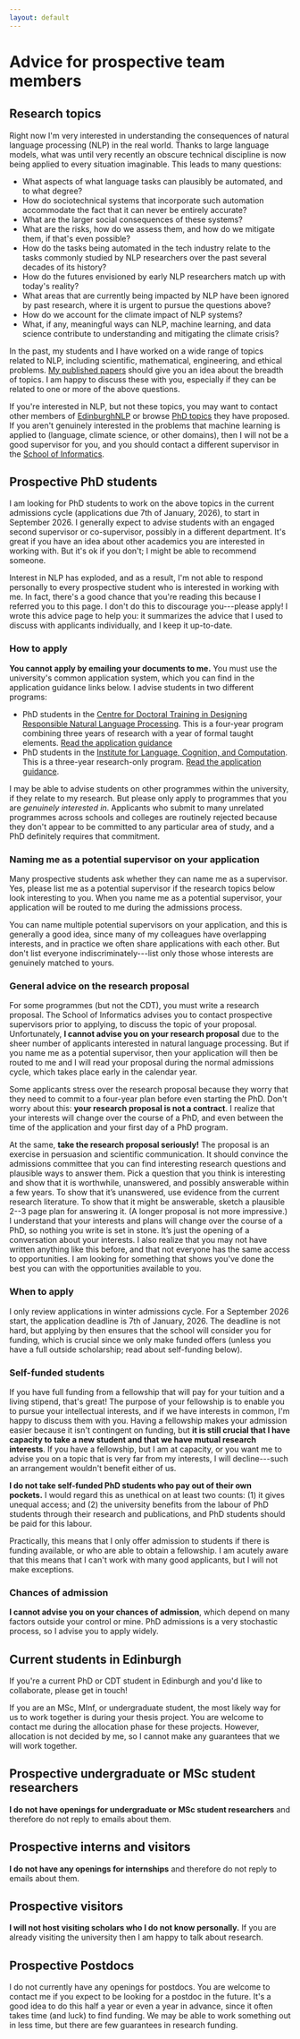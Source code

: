 ```yaml
---
layout: default
---
```

# Advice for prospective team members

## Research topics

Right now I'm very interested in understanding the consequences of natural language processing (NLP) in the real world. Thanks to large language models, what was until very recently an obscure technical discipline is now being applied to every situation imaginable. This leads to many questions:
- What aspects of what language tasks can plausibly be automated, and to what degree? 
- How do sociotechnical systems that incorporate such automation accommodate the fact that it can never be entirely accurate? 
- What are the larger social consequences of these systems? ​
- What are the risks, how do we assess them, and how do we mitigate them, if that's even possible? 
- How do the tasks being automated in the tech industry relate to the tasks commonly studied by NLP researchers over the past several decades of its history? 
- How do the futures envisioned by early NLP researchers match up with today's reality? 
- What areas that are currently being impacted by NLP have been ignored by past research, where it is urgent to pursue the questions above?
- How do we account for the climate impact of NLP systems?
- What, if any, meaningful ways can NLP, machine learning, and data science contribute to understanding and mitigating the climate crisis?

In the past, my students and I have worked on a wide range of topics related to NLP, including scientific, mathematical, engineering, and ethical problems. [My published papers](https://scholar.google.com/citations?user=7KdAmbUAAAAJ&sortby=pubdate) should give you an idea about the breadth of topics. I am happy to discuss these with you, especially if they can be related to one or more of the above questions.

If you're interested in NLP, but not these topics, you may want to contact other members of [EdinburghNLP](http://edinburghnlp.inf.ed.ac.uk/index.php/people/) or browse [PhD topics](http://www.ilcc.inf.ed.ac.uk/study/possible-phd-topics-in-ilcc) they have proposed. If you aren't genuinely interested in the problems that machine learning is applied to (language, climate science, or other domains), then I will not be a good supervisor for you, and you should contact a different supervisor in the [School of Informatics](http://www.ed.ac.uk/informatics/).

## Prospective PhD students

I am looking for PhD students to work on the above topics in the current admissions cycle  (applications due 7th of January, 2026), to start in September 2026. I generally expect to advise students with an engaged second supervisor or co-supervisor, possibly in a different department. It's great if you have an idea about other academics you are interested in working with. But it's ok if you don't; I might be able to recommend someone.

Interest in NLP has exploded, and as a result, I'm not able to respond personally to every prospective student who is interested in working with me. In fact, there's a good chance that you're reading this because I referred you to this page. I don't do this to discourage you---please apply! I wrote this advice page to help you: it summarizes the advice that I used to discuss with applicants individually, and I keep it up-to-date.

### How to apply

**You cannot apply by emailing your documents to me.** You must use the university's common application system, which you can find in the application guidance links below. I advise students in two different programs:

- PhD students in the [Centre for Doctoral Training in Designing Responsible Natural Language Processing](https://www.responsiblenlp.org). This is a four-year program combining three years of research with a year of formal taught elements. [Read the application guidance](https://www.responsiblenlp.org/2026-studentships/)
- PhD students in the [Institute for Language, Cognition, and Computation](http://www.ilcc.inf.ed.ac.uk/). This is a three-year research-only program. [Read the application guidance](http://web.inf.ed.ac.uk/ilcc/study-with-us).

I may be able to advise students on other programmes within the university, if they relate to my research. But please only apply to programmes that you are _genuinely interested in_. Applicants who submit to many unrelated programmes across schools and colleges are routinely rejected because they don't appear to be committed to any particular area of study, and a PhD definitely requires that commitment. 

### Naming me as a potential supervisor on your application

Many prospective students ask whether they can name me as a supervisor. Yes, please list me as a potential supervisor if the research topics below look interesting to you. When you name me as a potential supervisor, your application will be routed to me during the admissions process.

You can name multiple potential supervisors on your application, and this is generally a good idea, since many of my colleagues have overlapping interests, and in practice we often share applications with each other. But don't list everyone indiscriminately---list only those whose interests are genuinely matched to yours.

### General advice on the research proposal

For some programmes (but not the CDT), you must write a research proposal. The School of Informatics advises you to contact prospective supervisors prior to applying, to discuss the topic of your proposal. Unfortunately, **I cannot advise you on your research proposal** due to the sheer number of applicants interested in natural language processing. But if you name me as a potential supervisor, then your application will then be routed to me and I will read your proposal during the normal admissions cycle, which takes place early in the calendar year.

Some applicants stress over the research proposal because they worry that they need to commit to a four-year plan before even starting the PhD. Don't worry about this: **your research proposal is not a contract**. I realize that your interests will change over the course of a PhD, and even between the time of the application and your first day of a PhD program.

At the same, **take the research proposal seriously!** The proposal is an exercise in persuasion and scientific communication. It should convince the admissions committee that you can find interesting research questions and plausible ways to answer them. Pick a question that you think is interesting and show that it is worthwhile, unanswered, and possibly answerable within a few years. To show that it’s unanswered, use evidence from the current research literature. To show that it might be answerable, sketch a plausible 2--3 page plan for answering it. (A longer proposal is not more impressive.) I understand that your interests and plans will change over the course of a PhD, so nothing you write is set in stone. It’s just the opening of a conversation about your interests. I also realize that you may not have written anything like this before, and that not everyone has the same access to opportunities. I am looking for something that shows you've done the best you can with the opportunities available to you.

### When to apply
I only review applications in winter admissions cycle. For a September 2026 start, the application deadline is 7th of January, 2026. The deadline is not hard, but applying by then ensures that the school will consider you for funding, which is crucial since we only make funded offers (unless you have a full outside scholarship; read about self-funding below).

### Self-funded students
If you have full funding from a fellowship that will pay for your tuition and a living stipend, that's great! The purpose of your fellowship is to enable you to pursue your intellectual interests, and if we have interests in common, I'm happy to discuss them with you. Having a fellowship makes your admission easier because it isn't contingent on funding, but **it is still crucial that I have capacity to take a new student and that we have mutual research interests**. If you have a fellowship, but I am at capacity, or you want me to advise you on a topic that is very far from my interests, I will decline---such an arrangement wouldn't benefit either of us.

**I do not take self-funded PhD students who pay out of their own pockets.** I would regard this as unethical on at least two counts: (1) it gives unequal access; and (2) the university benefits from the labour of PhD students through their research and publications, and PhD students should be paid for this labour.

Practically, this means that I only offer admission to students if there is funding available, or who are able to obtain a fellowship. I am acutely aware that this means that I can't work with many good applicants, but I will not make exceptions.

### Chances of admission
**I cannot advise you on your chances of admission**, which depend on many factors outside your control or mine. PhD admissions is a very stochastic process, so I advise you to apply widely.
## Current students in Edinburgh
If you're a current PhD or CDT student in Edinburgh and you'd like to collaborate, please get in touch!

If you are an MSc, MInf, or undergraduate student, the most likely way for us to work together is during your thesis project. You are welcome to contact me during the allocation phase for these projects. However, allocation is not decided by me, so I cannot make any guarantees that we will work together.

## Prospective undergraduate or MSc student researchers
**I do not have openings for undergraduate or MSc student researchers** and therefore do not reply to emails about them.

## Prospective interns and visitors
**I do not have any openings for internships** and therefore do not reply to emails about them.

## Prospective visitors
**I will not host visiting scholars who I do not know personally.** If you are already visiting the university then I am happy to talk about research.

## Prospective Postdocs
I do not currently have any openings for postdocs. You are welcome to contact me if you expect to be looking for a postdoc in the future. It's a good idea to do this half a year or even a year in advance, since it often takes time (and luck) to find funding. We may be able to work something out in less time, but there are few guarantees in research funding.
